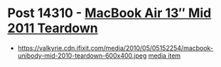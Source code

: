 # Post 14310 - [MacBook Air 13&#8243; Mid 2011 Teardown](https://www.ifixit.com/News/14310/macbook-air-13-mid-2011-teardown)

- https://valkyrie.cdn.ifixit.com/media/2010/05/05152254/macbook-unibody-mid-2010-teardown-600x400.jpeg [media item](media-28544.md)